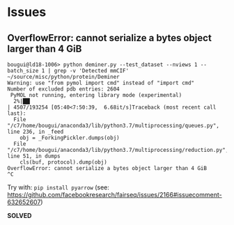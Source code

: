 # Issues

## OverflowError: cannot serialize a bytes object larger than 4 GiB

```
bougui@ld18-1006> python deminer.py --test_dataset --nviews 1 --batch_size 1 | grep -v 'Detected mmCIF'  ~/source/misc/python/protein/Deminer
Warning: use "from pymol import cmd" instead of "import cmd"
Number of excluded pdb entries: 2604
 PyMOL not running, entering library mode (experimental)
  2%|██▎                                                                                              | 4507/193254 [05:40<7:50:39,  6.68it/s]Traceback (most recent call last):
  File "/c7/home/bougui/anaconda3/lib/python3.7/multiprocessing/queues.py", line 236, in _feed
    obj = _ForkingPickler.dumps(obj)
  File "/c7/home/bougui/anaconda3/lib/python3.7/multiprocessing/reduction.py", line 51, in dumps
    cls(buf, protocol).dump(obj)
OverflowError: cannot serialize a bytes object larger than 4 GiB
^C
```

Try with: `pip install pyarrow` (see: https://github.com/facebookresearch/fairseq/issues/2166#issuecomment-632652607)

**SOLVED**


